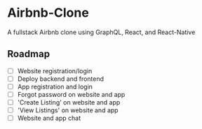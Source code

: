 # Airbnb-Clone
A fullstack Airbnb clone using GraphQL, React, and React-Native

## Roadmap
- [ ] Website registration/login
- [ ] Deploy backend and frontend
- [ ] App registration and login
- [ ] Forgot password on website and app
- [ ] 'Create Listing' on website and app
- [ ] 'View Listings' on website and app
- [ ] Website and app chat
